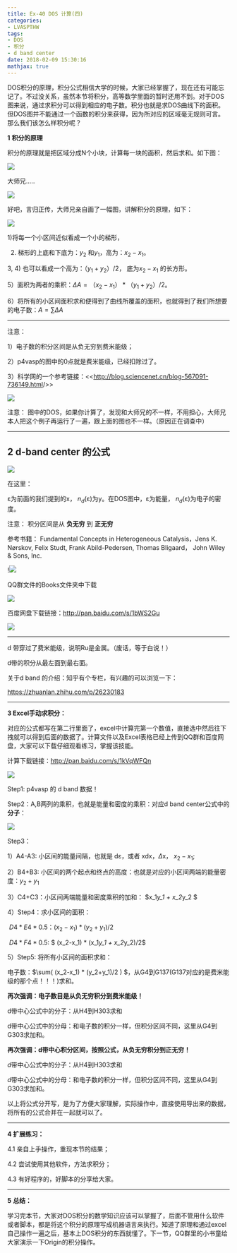 ```yaml
---
title: Ex-40 DOS 计算(四)
categories: 
- LVASPTHW
tags: 
- DOS
- 积分
- d band center
date: 2018-02-09 15:30:16
mathjax: true
---
```


DOS积分的原理，积分公式相信大学的时候，大家已经掌握了，现在还有可能忘记了。不过没关系，虽然本节将积分，高等数学里面的暂时还用不到。对于DOS图来说，通过求积分可以得到相应的电子数。积分也就是求DOS曲线下的面积。但DOS图并不能通过一个函数的积分来获得，因为所对应的区域毫无规则可言。那么我们该怎么样积分呢？

 

**1** **积分的原理**

 

积分的原理就是把区域分成N个小块，计算每一块的面积，然后求和。如下图：

 

![](ex40/ex40-1.png)

大师兄.....

 

![](ex40/ex40-2.png)

 

好吧，言归正传，大师兄亲自画了一幅图，讲解积分的原理，如下：

![](ex40/ex40-3.png)

 

1)将每一个小区间近似看成一个小的梯形，

2) 梯形的上底和下底为：$y_2$ 和$y_1$，高为：$x_2-x_1$。

3, 4)  也可以看成一个高为：$（y_1+y_2）/2$， 底为$x_2-x_1$ 的长方形。

5）面积为两者的乘积：$ΔA =（x_2-x_1）* （y_1+y_2）/2$。

6）将所有的小区间面积求和便得到了曲线所覆盖的面积，也就得到了我们所想要的电子数：$A =\sum\Delta A$

------

注意：

1）电子数的积分区间是从负无穷到费米能级；

2）p4vasp的图中的0点就是费米能级，已经扣除过了。

3）科学网的一个参考链接：<<<http://blog.sciencenet.cn/blog-567091-736149.html>/>>

![](ex40/ex40-4.png)

注意： 图中的DOS，如果你计算了，发现和大师兄的不一样，不用担心，大师兄本人把这个例子再运行了一遍，跟上面的图也不一样。（原因正在调查中）

------

##                                                                                2 d-band center 的公式

![](ex40/ex40-5.png)

 

在这里：

ε为前面的我们提到的x， $n_d$(ε)为y。在DOS图中，ε为能量， $n_d$(ε)为电子的密度。

注意： 积分区间是从 **负无穷** 到 **正无穷**

参考书籍： Fundamental Concepts in Heterogeneous Catalysis，Jens K. Nørskov, Felix Studt, Frank Abild-Pedersen, Thomas Bligaard， John Wiley & Sons, Inc.

!![](ex40/ex40-6.png)

 

QQ群文件的Books文件夹中下载 

![](ex40/ex40-7.png)

 

百度网盘下载链接：<http://pan.baidu.com/s/1bWS2Gu>

![](ex40/ex40-8.png)

****

d 带穿过了费米能级，说明Ru是金属。（废话，等于白说！）

d带的积分从最左面到最右面。

 

关于d band 的介绍：知乎有个专栏，有兴趣的可以浏览一下：

<https://zhuanlan.zhihu.com/p/26230183> 

------

**3 Excel手动求积分：**

对应的公式都写在第二行里面了，excel中计算完第一个数值，直接选中然后往下拽就可以得到后面的数据了。计算文件以及Excel表格已经上传到QQ群和百度网盘，大家可以下载仔细观看练习，掌握该技能。

计算下载链接：<http://pan.baidu.com/s/1kVqWFQn> 

![](ex40/ex40-9.png)

 

Step1: p4vasp 的 d band 数据！

Step2：A,B两列的乘积，也就是能量和密度的乘积：对应d band center公式中的**分子**：

![](ex40/ex40-10.png)

 

Step3：

1）A4-A3:  小区间的能量间隔，也就是 dε，或者 xdx，$\Delta$x， $x_2-x_1$;

2）B4+B3: 小区间的两个起点和终点的高度：也就是对应的小区间两端的能量密度：$y_2+y_1$

3）C4+C3：小区间两端能量和密度乘积的加和： $x_1*y_1 + x_2*y_2 $ 

4）Step4：求小区间的面积：

​      $D4*E4*0.5$：$(x_2-x_1) * (y_2+y_1)/2$

​      $D4*F4*0.5$: $ (x_2-x_1) * (x_1*y_1 + x_2*y_2)/2$

5）Step5: 将所有小区间的面积求和：

电子数：$\sum( (x_2-x_1) * (y_2+y_1)/2 ) $，从G4到G137(G137对应的是费米能级的那个点！！！)求和。

**再次强调：电子数目是从负无穷积分到费米能级！**

d带中心公式中的分子：从H4到H303求和

d带中心公式中的分母：和电子数的积分一样，但积分区间不同，这里从G4到G303求加和。

**再次强调：d带中心积分区间，按照公式，从负无穷积分到正无穷！**

*d*带中心公式中的分子：从H4到H303求和

*d*带中心公式中的分母：和电子数的积分一样，但积分区间不同，这里从G4到G303求加和。

以上将公式分开写，是为了方便大家理解，实际操作中，直接使用导出来的数据，将所有的公式合并在一起就可以了。

------

**4 扩展练习：**

 

4.1 亲自上手操作，重现本节的结果；

4.2 尝试使用其他软件，方法求积分；

4.3 有好程序的，好脚本的分享给大家。

------

**5** **总结：**



学习完本节，大家对DOS积分的数学知识应该可以掌握了，后面不管用什么软件或者脚本，都是将这个积分的原理写成机器语言来执行。知道了原理和通过excel自己操作一遍之后，基本上DOS积分的东西就懂了。下一节，QQ群里的小书童给大家演示一下Origin的积分操作。
